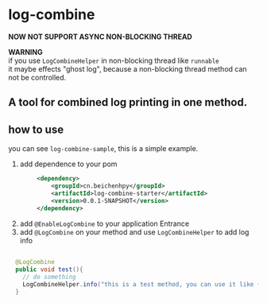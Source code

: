 # log-combine


**NOW NOT SUPPORT ASYNC NON-BLOCKING THREAD**

**WARNING**  
if you use `LogCombineHelper` in non-blocking thread like  `runnable`  
it maybe effects "ghost log", because a non-blocking thread method can not be controlled.



## A tool for combined log printing in one method.

## how to use
you can see `log-combine-sample`, this is a simple example.
1. add dependence to your pom
```xml
        <dependency>
            <groupId>cn.beichenhpy</groupId>
            <artifactId>log-combine-starter</artifactId>
            <version>0.0.1-SNAPSHOT</version>
        </dependency>
```
2. add `@EnableLogCombine` to your application Entrance
3. add `@LogCombine` on your method and use `LogCombineHelper` to add log info
```java
  
  @LogCombine
  public void test(){
    // do something
    LogCombineHelper.info("this is a test method, you can use it like {}", "logback");
  }

```
